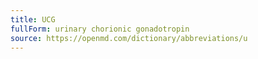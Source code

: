 ```yaml
---
title: UCG
fullForm: urinary chorionic gonadotropin
source: https://openmd.com/dictionary/abbreviations/u
---
```

